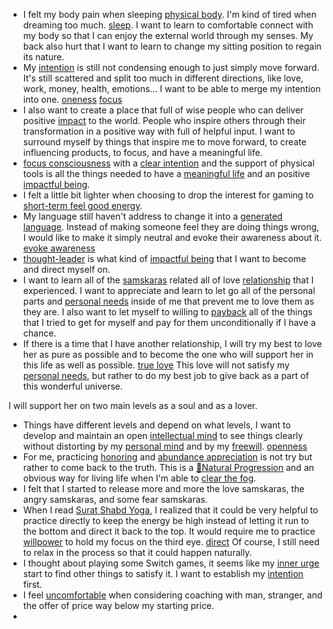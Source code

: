 - I felt my body pain when sleeping [physical body](<physical body.md>). I'm kind of tired when dreaming too much. [sleep](<sleep.md>). I want to learn to comfortable connect with my body so that I can enjoy the external world through my senses. My back also hurt that I want to learn to change my sitting position to regain its nature.
- My [intention](<intention.md>) is still not condensing enough to just simply move forward. It's still scattered and split too much in different directions, like love, work, money, health, emotions... I want to be able to merge my intention into one. [oneness](<oneness.md>) [focus](<focus.md>)
- I also want to create a place that full of wise people who can deliver positive [impact](<impact.md>) to the world. People who inspire others through their transformation in a positive way with full of helpful input. I want to surround myself by things that inspire me to move forward, to create influencing products, to focus, and have a meaningful life.
- [focus consciousness](<focus consciousness.md>) with a [clear intention](<clear intention.md>) and the support of physical tools is all the things needed to have a [meaningful life](<meaningful life.md>) and an positive [impactful being](<impactful being.md>).
- I felt a little bit lighter when choosing to drop the interest for gaming to [short-term feel good energy](<short-term feel good energy.md>).
- My language still haven't address to change it into a [generated language](<generated language.md>). Instead of making someone feel they are doing things wrong, I would like to make it simply neutral and evoke their awareness about it. [evoke awareness](<evoke awareness.md>)
- [thought-leader](<thought-leader.md>) is what kind of [impactful being](<impactful being.md>) that I want to become and direct myself on.
- I want to learn all of the [samskaras](<samskaras.md>) related all of love [relationship](<relationship.md>) that I experienced. I want to appreciate and learn to let go all of the personal parts and [personal needs](<personal needs.md>) inside of me that prevent me to love them as they are. I also want to let myself to willing to [payback](<payback.md>) all of the things that I tried to get for myself and pay for them unconditionally if I have a chance. 
- If there is a time that I have another relationship, I will try my best to love her as pure as possible and to become the one who will support her in this life as well as possible. [true love](<true love.md>) This love will not satisfy my [personal needs](<personal needs.md>), but rather to do my best job to give back as a part of this wonderful universe.

I will support her on two main levels as a soul and as a lover.
- Things have different levels and depend on what levels, I want to develop and maintain an open [intellectual mind](<intellectual mind.md>) to see things clearly without distorting by my [personal mind](<personal mind.md>) and by my [freewill](<freewill.md>). [openness](<openness.md>)
- For me, practicing [honoring](<honoring.md>) and [abundance appreciation](<abundance appreciation.md>) is not try but rather to come back to the truth. This is a [🌱Natural Progression](<🌱Natural Progression.md>) and an obvious way for living life when I'm able to [clear the fog](<clear the fog.md>).
- I felt that I started to release more and more the love samskaras, the angry samskaras, and some fear samskaras.
- When I read [Surat Shabd Yoga](<Surat Shabd Yoga.md>), I realized that it could be very helpful to practice directly to keep the energy be high instead of letting it run to the bottom and direct it back to the top. It would require me to practice [willpower](<willpower.md>) to hold my focus on the third eye. [direct](<direct.md>) Of course, I still need to relax in the process so that it could happen naturally. 
-  I thought about playing some Switch games, it seems like my [inner urge](<inner urge.md>) start to find other things to satisfy it. I want to establish my [intention](<intention.md>) first.
- I feel [uncomfortable](<uncomfortable.md>) when considering coaching with man, stranger, and the offer of price way below my starting price.
- 

